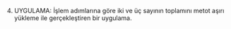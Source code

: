 4. UYGULAMA: İşlem adımlarına göre iki ve üç sayının toplamını metot aşırı yükleme ile gerçekleştiren bir uygulama.
